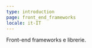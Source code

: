 ```yaml
---
type: introduction
page: front_end_frameworks
locale: it-IT
---
```


Front-end frameworks e librerie.
